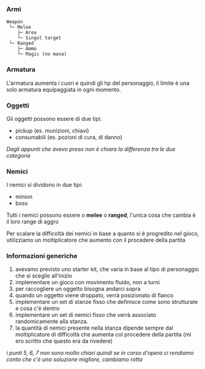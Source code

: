 ### Armi

```
Weapon
 └─ Melee
    ├─ Area
    └─ Singol target
 └─ Ranged
    ├─ Ammo
    └─ Magic (no mana)
```



### Armatura

L'armatura aumenta i cuori e quindi gli hp del personaggio, il limite è una solo armatura equipaggiata in ogni momento.



### Oggetti

Gli oggetti possono essere di due tipi:

- pickup (es. munizioni, chiavi)
- consumabili (es. pozioni di cura, di danno)

*Dagli appunti che avevo preso non è chiara la differenza tra le due categorie*



### Nemici

I nemici si dividono in due tipi:

- minion
- boss

Tutti i nemici possono essere o **melee** o **ranged**, l'unica cosa che cambia è il loro range di aggro

Per scalare la difficoltà dei nemici in base a quanto si è progredito nel gioco, utilizziamo un moltiplicatore che aumento con il procedere della partita



### Informazioni generiche



1. avevamo previsto uno starter kit, che varia in base al tipo di personaggio che si sceglie all'inizio
2. implementare un gioco con movimento fluido, non a turni
3. per raccogliere un oggetto bisogna andarci sopra
4. quando un oggetto viene droppato, verrà posizionato di fianco
5. implementare un set di stanze fisso che definisce come sono strutturate e cosa c'è dentro
6. implementare un set di nemici fisso che verrà associato randomicamente alla stanza.
7. la quantità di nemici presente nella stanza dipende sempre dal moltiplicatore di difficoltà che aumenta col procedere della partita (mi ero scritto che questo era da rivedere)

*i punti 5, 6, 7 non sono molto chiari quindi se in corso d'opera ci rendiamo conto che c'è una soluzione migliore, cambiamo rotta*